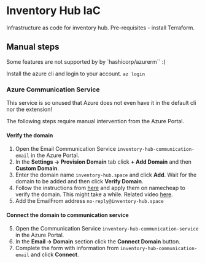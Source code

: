 # Inventory Hub IaC

Infrastructure as code for inventory hub. Pre-requisites - install Terraform.

## Manual steps

Some features are not supported by by `hashicorp/azurerm`` :(

Install the azure cli and login to your account. `az login`

### Azure Communication Service

This service is so unused that Azure does not even have it in the default cli nor the extension!

The following steps require manual intervention from the Azure Portal.

#### Verify the domain

1. Open the Email Communication Service `inventory-hub-communication-email` in the Azure Portal.
2. In the **Settings -> Provision Domain** tab click **+ Add Domain** and then **Custom Domain**.
3. Enter the domain name `inventory-hub.space` and click **Add**. Wait for the domain to be added and then click **Verify Domain**.
4. Follow the instructions from [here](https://learn.microsoft.com/en-us/azure/communication-services/quickstarts/email/add-custom-verified-domains) and apply them on namecheap to verify the domain. This might take a while. Related video [here](https://www.youtube.com/watch?v=ybLaf1Y760A&ab_channel=Instantly).
5. Add the EmailFrom address `no-reply@inventory-hub.space`

#### Connect the domain to communication service

5. Open the Communication Service `inventory-hub-communication-service` in the Azure Portal.
6. In the **Email -> Domain** section click the **Connect Domain** button.
7. Complete the form with information from `inventory-hub-communication-email` and click **Connect**.
